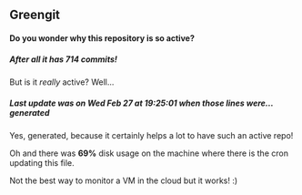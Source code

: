 ## Greengit

#### Do you wonder why this repository is so active?

##### After all it has 714 commits!

But is it *really* active? Well...

##### Last update was on Wed Feb 27 at 19:25:01 when those lines were... generated

Yes, generated, because it certainly helps a lot to have such an active repo!

Oh and there was **69%** disk usage on the machine
where there is the cron updating this file.

Not the best way to monitor a VM in the cloud but it works! :)
